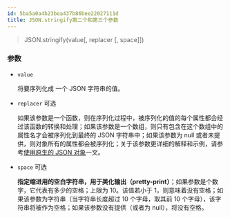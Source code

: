 ```yaml
---
id: 5ba5a0a4b23bea437b86bee22027111d
title: JSON.stringify第二个和第三个参数
---
```


> JSON.stringify(value[, replacer [, space]])

### 参数

- `value`

  将要序列化成 一个 JSON 字符串的值。

- `replacer` 可选

  如果该参数是一个函数，则在序列化过程中，被序列化的值的每个属性都会经过该函数的转换和处理；如果该参数是一个数组，则只有包含在这个数组中的属性名才会被序列化到最终的 JSON 字符串中；如果该参数为 null 或者未提供，则对象所有的属性都会被序列化；关于该参数更详细的解释和示例，请参考[使用原生的 JSON 对象](https://developer.mozilla.org/zh-CN/docs/Web/JavaScript/Guide/Using_native_JSON#The_replacer_parameter)一文。

- `space` 可选

  **指定缩进用的空白字符串，用于美化输出（pretty-print）**；如果参数是个数字，它代表有多少的空格；上限为 10。该值若小于 1，则意味着没有空格；如果该参数为字符串（当字符串长度超过 10 个字母，取其前 10 个字母），该字符串将被作为空格；如果该参数没有提供（或者为 null），将没有空格。
